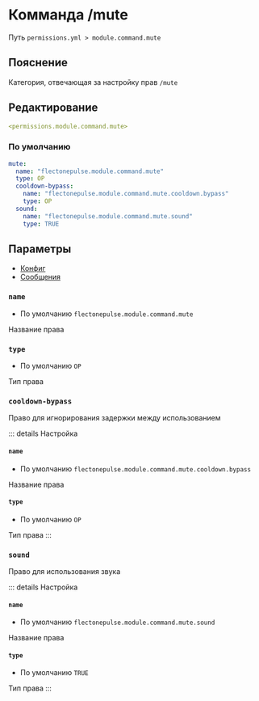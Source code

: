 # Комманда /mute
Путь `permissions.yml > module.command.mute`

## Пояснение
Категория, отвечающая за настройку прав `/mute`

## Редактирование
```yaml
<permissions.module.command.mute>
```

### По умолчанию
```yaml
mute:
  name: "flectonepulse.module.command.mute"
  type: OP
  cooldown-bypass:
    name: "flectonepulse.module.command.mute.cooldown.bypass"
    type: OP
  sound:
    name: "flectonepulse.module.command.mute.sound"
    type: TRUE
```

## Параметры

- [Конфиг](/en/config/module/command/mute/)
- [Сообщения](/en/messages/ru_ru/module/command/mute/)

### `name`
- По умолчанию `flectonepulse.module.command.mute`

Название права

### `type`
- По умолчанию `OP`

Тип права

### `cooldown-bypass`

Право для игнорирования задержки между использованием

::: details Настройка
#### `name`
- По умолчанию `flectonepulse.module.command.mute.cooldown.bypass`

Название права

#### `type`
- По умолчанию `OP`

Тип права
:::

### `sound`

Право для использования звука

::: details Настройка
#### `name`
- По умолчанию `flectonepulse.module.command.mute.sound`

Название права

#### `type`
- По умолчанию `TRUE`

Тип права
:::

<!--@include: @/en/parts/permission.md-->


